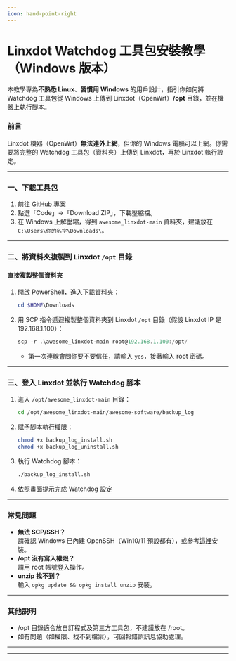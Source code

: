```yaml
---
icon: hand-point-right
---
```


# Linxdot Watchdog 工具包安裝教學（Windows 版本）

本教學專為**不熟悉 Linux**、**習慣用 Windows** 的用戶設計，指引你如何將 Watchdog 工具包從 Windows 上傳到 Linxdot（OpenWrt）**/opt** 目錄，並在機器上執行腳本。

### 前言

Linxdot 機器（OpenWrt）**無法連外上網**，但你的 Windows 電腦可以上網。你需要將完整的 Watchdog 工具包（資料夾）上傳到 Linxdot，再於 Linxdot 執行設定。

***

### 一、下載工具包

1. 前往 [GitHub 專案](https://github.com/livinghuang/awesome_linxdot)
2. 點選「Code」→「Download ZIP」，下載壓縮檔。
3. 在 Windows 上解壓縮，得到 `awesome_linxdot-main` 資料夾，建議放在 `C:\Users\你的名字\Downloads\`。

***

### 二、將資料夾複製到 Linxdot `/opt` 目錄

#### 直接複製整個資料夾

1.  開啟 PowerShell，進入下載資料夾：

    ```powershell
    cd $HOME\Downloads
    ```
2.  用 SCP 指令遞迴複製整個資料夾到 Linxdot `/opt` 目錄（假設 Linxdot IP 是 192.168.1.100）：

    ```powershell
    scp -r .\awesome_linxdot-main root@192.168.1.100:/opt/
    ```

    * 第一次連線會問你要不要信任，請輸入 `yes`，接著輸入 root 密碼。



***

### 三、登入 Linxdot 並執行 Watchdog 腳本

1.  進入 `/opt/awesome_linxdot-main` 目錄：

    ```sh
    cd /opt/awesome_linxdot-main/awesome-software/backup_log
    ```
2.  賦予腳本執行權限：

    ```sh
    chmod +x backup_log_install.sh
    chmod +x backup_log_uninstall.sh
    ```
3.  執行 Watchdog 腳本：

    ```sh
    ./backup_log_install.sh
    ```
4. 依照畫面提示完成 Watchdog 設定

***

### 常見問題

* **無法 SCP/SSH？**\
  請確認 Windows 已內建 OpenSSH（Win10/11 預設都有），或參考[這裡](https://docs.microsoft.com/zh-tw/windows-server/administration/openssh/openssh_install_firstuse)安裝。
* **/opt 沒有寫入權限？**\
  請用 root 帳號登入操作。
* **unzip 找不到？**\
  輸入 `opkg update && opkg install unzip` 安裝。

***

### 其他說明

* /opt 目錄適合放自訂程式及第三方工具包，不建議放在 /root。
* 如有問題（如權限、找不到檔案），可回報錯誤訊息協助處理。

***

***

